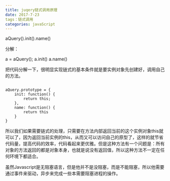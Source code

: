 ```yaml
---
title: juqery链式调用原理
date: 2017-7-23
tags：链式调用
categories: javaScript
---
```

aQuery().init().name()

分解：

a = aQuery();
a.init()
a.name()

把代码分解一下，很明显实现链式的基本条件就是要实例对象先创建好，调用自己的方法。

```

aQuery.prototype = {
    init: function() {
        return this;
    },
    name: function() {
        return this
    }
}

```

所以我们如果需要链式的处理，只需要在方法内部返回当前的这个实例对象this就可以了，因为返回当前实例的this，从而又可以访问自己的原型了，这样的就节省代码量，提高代码的效率，代码看起来更优雅。但是这种方法有一个问题是：所有对象的方法返回的都是对象本身，也就是说没有返回值，所以这种方法不一定在任何环境下都适合。

虽然Javascript是无阻塞语言，但是他并不是没阻塞，而是不能阻塞，所以他需要通过事件来驱动，异步来完成一些本需要阻塞进程的操作。